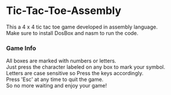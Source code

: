 # Tic-Tac-Toe-Assembly
This a 4 x 4 tic tac toe game developed in assembly language. <br>
Make sure to install DosBox and nasm to run the code. <br>
<h3> Game Info </h3>
All boxes are marked with numbers or letters. <br>
Just press the character labeled on any box to mark your symbol. <br>
Letters are case sensitive so Press the keys accordingly. <br>
Press 'Esc' at any time to quit the game.<br>
So no more waiting and enjoy your game! <br>
